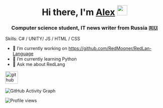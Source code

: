<h1 align="center">Hi there, I'm <a href="#" target="_blank">Alex</a> 
<img src="https://github.com/blackcater/blackcater/raw/main/images/Hi.gif" height="32"/></h1>
<h3 align="center">Computer science student, IT news writer from Russia 🇷🇺</h3>


Skills: C# / UNITY/ JS / HTML / CSS 

- 🔭 I’m currently working on https://github.com/RedMooner/RedLan-Language 
- 🌱 I’m currently learning Python 
- 💬 Ask me about RedLang 


[<img src='https://cdn.jsdelivr.net/npm/simple-icons@3.0.1/icons/github.svg' alt='github' height='40'>](https://github.com/RedMooner)  


![GitHub Activity Graph](https://activity-graph.herokuapp.com/graph?username=RedMooner)  

![Profile views](https://gpvc.arturio.dev/RedMooner)  
